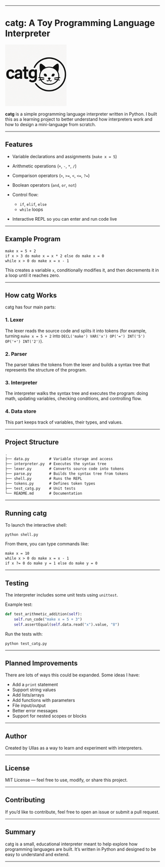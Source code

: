 
---

# catg: A Toy Programming Language Interpreter

<img src="logo.png" alt="catg logo" width="200"/>

**catg** is a simple programming language interpreter written in Python.
I built this as a learning project to better understand how interpreters work and how to design a mini-language from scratch.

---

## Features

* Variable declarations and assignments (`make x = 5`)
* Arithmetic operations (`+`, `-`, `*`, `/`)
* Comparison operators (`>`, `>=`, `<`, `<=`, `?=`)
* Boolean operators (`and`, `or`, `not`)
* Control flow:

  * `if`, `elif`, `else`
  * `while` loops
* Interactive REPL so you can enter and run code live

---

## Example Program

```catg
make x = 5 + 2
if x > 3 do make x = x * 2 else do make x = 0
while x > 0 do make x = x - 1
```

This creates a variable `x`, conditionally modifies it, and then decrements it in a loop until it reaches zero.

---

## How catg Works

catg has four main parts:

### 1. Lexer

The lexer reads the source code and splits it into tokens (for example, turning `make x = 5 + 2` into `DECL('make') VAR('x') OP('=') INT('5') OP('+') INT('2')`).

### 2. Parser

The parser takes the tokens from the lexer and builds a syntax tree that represents the structure of the program.

### 3. Interpreter

The interpreter walks the syntax tree and executes the program: doing math, updating variables, checking conditions, and controlling flow.

### 4. Data store

This part keeps track of variables, their types, and values.

---

## Project Structure

```
.
├── data.py         # Variable storage and access
├── interpreter.py  # Executes the syntax tree
├── lexer.py        # Converts source code into tokens
├── parse.py        # Builds the syntax tree from tokens
├── shell.py        # Runs the REPL
├── tokens.py       # Defines token types
├── test_catg.py    # Unit tests
└── README.md       # Documentation
```

---

## Running catg

To launch the interactive shell:

```
python shell.py
```

From there, you can type commands like:

```
make x = 10
while x > 0 do make x = x - 1
if x ?= 0 do make y = 1 else do make y = 0
```

---

## Testing

The interpreter includes some unit tests using `unittest`.

Example test:

```python
def test_arithmetic_addition(self):
    self.run_code("make x = 5 + 3")
    self.assertEqual(self.data.read("x").value, "8")
```

Run the tests with:

```
python test_catg.py
```

---

## Planned Improvements

There are lots of ways this could be expanded. Some ideas I have:

* Add a `print` statement
* Support string values
* Add lists/arrays
* Add functions with parameters
* File input/output
* Better error messages
* Support for nested scopes or blocks

---

## Author

Created by Ullas as a way to learn and experiment with interpreters.

---

## License

MIT License — feel free to use, modify, or share this project.

---

## Contributing

If you’d like to contribute, feel free to open an issue or submit a pull request.

---

## Summary

catg is a small, educational interpreter meant to help explore how programming languages are built. It’s written in Python and designed to be easy to understand and extend.

---

